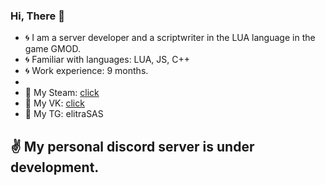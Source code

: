 ### Hi, There 👋

- 🌀 I am a server developer and a scriptwriter in the LUA language in the game GMOD.
- 🌀 Familiar with languages: LUA, JS, C++
- 🌀 Work experience: 9 months.
- 
- 🔸 My Steam: [click](https://steamcommunity.com/id/Elitaire/)
- 🔸 My VK: [click](https://vk.com/elitra)
- 🔸 My TG: elitraSAS

## ✌ My personal discord server is under development.
